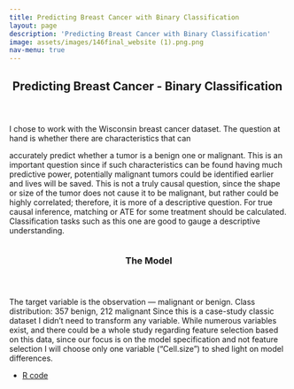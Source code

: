 ```yaml
---
title: Predicting Breast Cancer with Binary Classification 
layout: page
description: 'Predicting Breast Cancer with Binary Classification'
image: assets/images/146final_website (1).png.png 
nav-menu: true
---
```


<!-- Main -->
<div id="main">

<!-- One -->
<section id="one">
	<div class="inner">
		<header class="major">
			<h2>Predicting Breast Cancer - Binary Classification </h2>
		</header>
		<p>I chose to work with the Wisconsin breast cancer dataset. The question at hand is whether there are characteristics that can

accurately predict whether a tumor is a benign one or malignant. This is an important question since if such characteristics can be found having much predictive power, potentially malignant tumors could be identified earlier and lives will be saved. This is not a truly causal question, since the shape or size of the tumor does not cause it to be malignant, but rather could be highly correlated; therefore, it is more of a descriptive question. For true causal inference, matching or ATE for some treatment should be calculated. Classification tasks such as this one are good to gauge a descriptive understanding.

</p>
	</div>
</section>

<!-- Two -->
<section id="two" class="spotlights">
	<section>
		<a href="generic.html" class="image">
			<img src="{% link assets/images/Screen Shot 2018-02-24 at 21.20.53.png %}" alt="" 
			data-position="center center" />
		</a>
		<div class="content">
			<div class="inner">
				<header class="major">
					<h3>The Model</h3>
				</header>
				<p>
                The target variable is the observation — malignant or benign. Class distribution: 357 benign, 212 malignant
                Since this is a case-study classic dataset I didn’t need to transform any variable. While numerous variables exist, and there could be a whole study regarding feature selection based on this data, since our focus is on the model specification and not feature selection I will choose only one variable (“Cell.size”) to shed light on model differences.
                </p>
				<ul class="actions">
					<li><a href="http://rpubs.com/oba2311/binary-classification-breast-cancer" class="button">R code</a></li>
				</ul>
			</div>
		</div>
	</section>
</section>